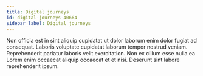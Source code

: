 ```yaml
---
title: Digital journeys
id: digital-journeys-40664
sidebar_label: Digital journeys
---
```


Non officia est in sint aliquip cupidatat ut dolor laborum enim dolor fugiat ad consequat. Laboris voluptate cupidatat laborum tempor nostrud veniam. Reprehenderit pariatur laboris velit exercitation. Non ex cillum esse nulla ea Lorem enim occaecat aliquip occaecat et et nisi. Deserunt sint labore reprehenderit ipsum.

